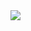 <img src='https://res.cloudinary.com/dz209s6jk/image/upload/f_auto,q_auto,w_700/Challenges/gh4wbxnbnf9wqezb0b6y.jpg'/>
